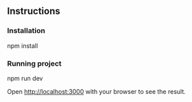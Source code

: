 ## Instructions

### Installation

npm install

### Running project

npm run dev


Open [http://localhost:3000](http://localhost:3000) with your browser to see the result.

